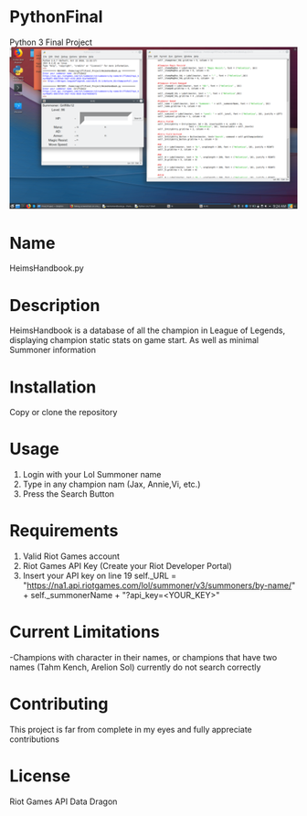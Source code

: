 # PythonFinal
Python 3 Final Project
<img src = "Code.png"/>

# Name
HeimsHandbook.py

# Description
HeimsHandbook is a database of all the champion in League of Legends, displaying champion static stats on game start. As well as minimal Summoner information

# Installation
Copy or clone the repository

# Usage
1) Login with your Lol Summoner name
2) Type in any champion nam (Jax, Annie,Vi, etc.)
3) Press the Search Button

# Requirements
1) Valid Riot Games account
2) Riot Games API Key (Create your Riot Developer Portal)
3) Insert your API key on line 19
self._URL = "https://na1.api.riotgames.com/lol/summoner/v3/summoners/by-name/" + self._summonerName + "?api_key=<YOUR_KEY>"

# Current Limitations
-Champions with character in their names, or champions that have two names (Tahm Kench, Arelion Sol) currently do not search correctly

# Contributing
This project is far from complete in my eyes and fully appreciate contributions

# License
Riot Games API
Data Dragon
